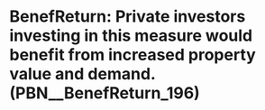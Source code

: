 # BenefReturn: __Private investors investing in this measure would benefit from increased property value and demand.__ (PBN__BenefReturn_196)

